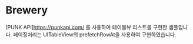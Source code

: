 # Brewery

[PUNK API]https://punkapi.com/ 를 사용하여 테이블뷰 리스트를 구현한 샘플입니다. 
페이징처리는 UITableView의 prefetchRowAt을 사용하여 구현하였습니다. 
